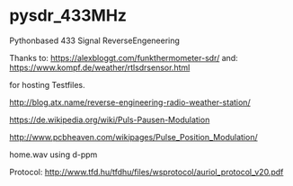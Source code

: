 # pysdr_433MHz
Pythonbased 433 Signal ReverseEngeneering

Thanks to: https://alexbloggt.com/funkthermometer-sdr/
and: https://www.kompf.de/weather/rtlsdrsensor.html

for hosting Testfiles.

http://blog.atx.name/reverse-engineering-radio-weather-station/

https://de.wikipedia.org/wiki/Puls-Pausen-Modulation

http://www.pcbheaven.com/wikipages/Pulse_Position_Modulation/

home.wav using d-ppm

Protocol:
http://www.tfd.hu/tfdhu/files/wsprotocol/auriol_protocol_v20.pdf


